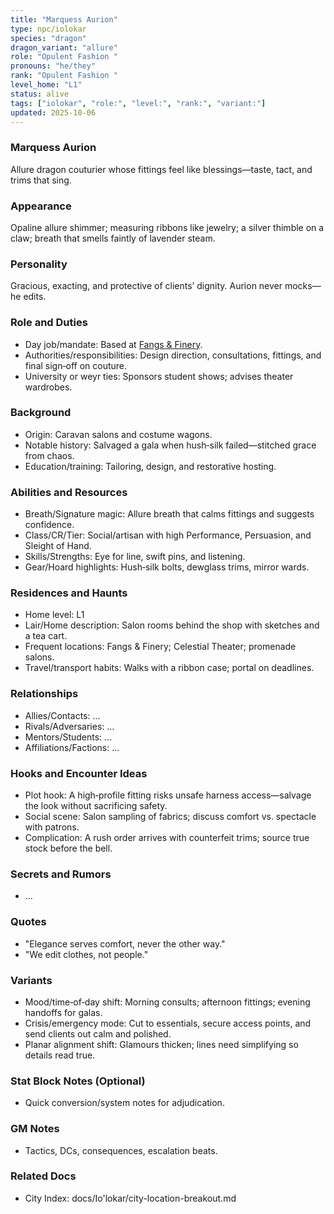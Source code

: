 ```yaml
---
title: "Marquess Aurion"
type: npc/iolokar
species: "dragon"
dragon_variant: "allure"
role: "Opulent Fashion "
pronouns: "he/they"
rank: "Opulent Fashion "
level_home: "L1"
status: alive
tags: ["iolokar", "role:", "level:", "rank:", "variant:"]
updated: 2025-10-06
---
```

### Marquess Aurion

Allure dragon couturier whose fittings feel like blessings—taste, tact, and trims that sing.

### Appearance

Opaline allure shimmer; measuring ribbons like jewelry; a silver thimble on a claw; breath that smells faintly of lavender steam.

### Personality

Gracious, exacting, and protective of clients’ dignity. Aurion never mocks—he edits.

### Role and Duties

- Day job/mandate: Based at [Fangs & Finery](docs/Io'lokar/Locations/fangs-and-finery.md).
- Authorities/responsibilities: Design direction, consultations, fittings, and final sign‑off on couture.
- University or weyr ties: Sponsors student shows; advises theater wardrobes.

### Background

- Origin: Caravan salons and costume wagons.
- Notable history: Salvaged a gala when hush‑silk failed—stitched grace from chaos.
- Education/training: Tailoring, design, and restorative hosting.

### Abilities and Resources

- Breath/Signature magic: Allure breath that calms fittings and suggests confidence.
- Class/CR/Tier: Social/artisan with high Performance, Persuasion, and Sleight of Hand.
- Skills/Strengths: Eye for line, swift pins, and listening.
- Gear/Hoard highlights: Hush‑silk bolts, dewglass trims, mirror wards.

### Residences and Haunts

- Home level: L1
- Lair/Home description: Salon rooms behind the shop with sketches and a tea cart.
- Frequent locations: Fangs & Finery; Celestial Theater; promenade salons.
- Travel/transport habits: Walks with a ribbon case; portal on deadlines.

### Relationships

- Allies/Contacts: ...
- Rivals/Adversaries: ...
- Mentors/Students: ...
- Affiliations/Factions: ...

### Hooks and Encounter Ideas

- Plot hook: A high‑profile fitting risks unsafe harness access—salvage the look without sacrificing safety.
- Social scene: Salon sampling of fabrics; discuss comfort vs. spectacle with patrons.
- Complication: A rush order arrives with counterfeit trims; source true stock before the bell.

### Secrets and Rumors

- ...

### Quotes

- "Elegance serves comfort, never the other way."
- "We edit clothes, not people."

### Variants

- Mood/time‑of‑day shift: Morning consults; afternoon fittings; evening handoffs for galas.
- Crisis/emergency mode: Cut to essentials, secure access points, and send clients out calm and polished.
- Planar alignment shift: Glamours thicken; lines need simplifying so details read true.

### Stat Block Notes (Optional)

- Quick conversion/system notes for adjudication.

### GM Notes

- Tactics, DCs, consequences, escalation beats.

### Related Docs

- City Index: docs/Io'lokar/city-location-breakout.md
